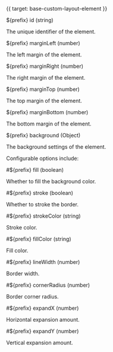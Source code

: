 {{ target: base-custom-layout-element }}

${prefix} id (string)

The unique identifier of the element.

${prefix} marginLeft (number)

The left margin of the element.

${prefix} marginRight (number)

The right margin of the element.

${prefix} marginTop (number)

The top margin of the element.

${prefix} marginBottom (number)

The bottom margin of the element.

${prefix} background (Object)

The background settings of the element.

Configurable options include:

#${prefix} fill (boolean)

Whether to fill the background color.

#${prefix} stroke (boolean)

Whether to stroke the border.

#${prefix} strokeColor (string)

Stroke color.

#${prefix} fillColor (string)

Fill color.

#${prefix} lineWidth (number)

Border width.

#${prefix} cornerRadius (number)

Border corner radius.

#${prefix} expandX (number)

Horizontal expansion amount.

#${prefix} expandY (number)

Vertical expansion amount.
